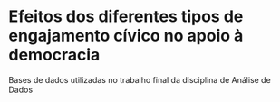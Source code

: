 # Efeitos dos diferentes tipos de engajamento cívico no apoio à democracia
Bases de dados utilizadas no trabalho final da disciplina de Análise de Dados
